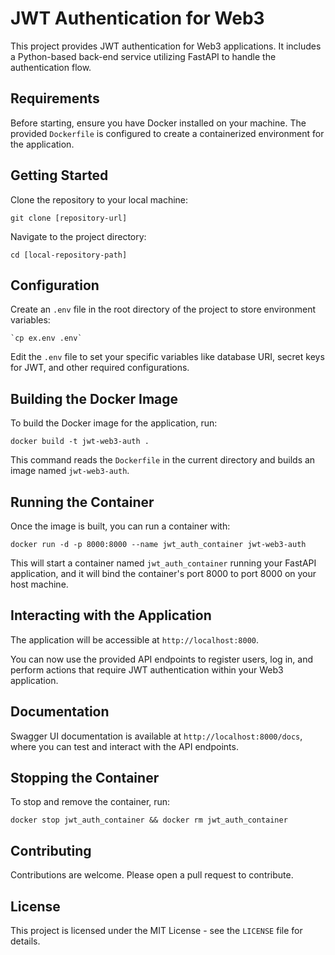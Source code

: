 
# JWT Authentication for Web3

This project provides JWT authentication for Web3 applications. It includes a Python-based back-end service utilizing FastAPI to handle the authentication flow.

## Requirements

Before starting, ensure you have Docker installed on your machine. The provided `Dockerfile` is configured to create a containerized environment for the application.

## Getting Started

Clone the repository to your local machine:

```
git clone [repository-url]
```

Navigate to the project directory:

```
cd [local-repository-path]
```

## Configuration

Create an `.env` file in the root directory of the project to store environment variables:

```
`cp ex.env .env`
```

Edit the `.env` file to set your specific variables like database URI, secret keys for JWT, and other required configurations.

## Building the Docker Image

To build the Docker image for the application, run:

```
docker build -t jwt-web3-auth .
```

This command reads the `Dockerfile` in the current directory and builds an image named `jwt-web3-auth`.

## Running the Container

Once the image is built, you can run a container with:

```
docker run -d -p 8000:8000 --name jwt_auth_container jwt-web3-auth
```

This will start a container named `jwt_auth_container` running your FastAPI application, and it will bind the container's port 8000 to port 8000 on your host machine.

## Interacting with the Application

The application will be accessible at `http://localhost:8000`.

You can now use the provided API endpoints to register users, log in, and perform actions that require JWT authentication within your Web3 application.

## Documentation

Swagger UI documentation is available at `http://localhost:8000/docs`, where you can test and interact with the API endpoints.

## Stopping the Container

To stop and remove the container, run:

```
docker stop jwt_auth_container && docker rm jwt_auth_container
```

## Contributing

Contributions are welcome. Please open a pull request to contribute.

## License

This project is licensed under the MIT License - see the `LICENSE` file for details.
  



